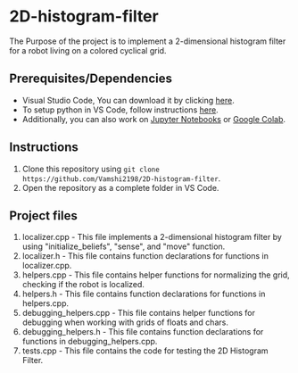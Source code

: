 # 2D-histogram-filter
The Purpose of the project is to implement a 2-dimensional histogram filter for a robot living on a colored cyclical grid.

## Prerequisites/Dependencies
* Visual Studio Code, You can download it by clicking [here](https://code.visualstudio.com/download).
* To setup python in VS Code, follow instructions [here](https://code.visualstudio.com/docs/python/python-tutorial).
* Additionally, you can also work on [Jupyter Notebooks](https://jupyter.readthedocs.io/en/latest/install.html) or [Google Colab](https://colab.research.google.com/notebooks/intro.ipynb).

## Instructions
1. Clone this repository using `git clone https://github.com/Vamshi2198/2D-histogram-filter`.
2. Open the repository as a complete folder in VS Code.

## Project files
1. localizer.cpp - This file implements a 2-dimensional histogram filter by using "initialize_beliefs", "sense", and "move" function.
2. localizer.h - This file contains function declarations for functions in localizer.cpp.
3. helpers.cpp - This file contains helper functions for normalizing the grid, checking if the robot is localized.
4. helpers.h - This file contains function declarations for functions in helpers.cpp.
5. debugging_helpers.cpp - This file contains helper functions for debugging when working with grids of floats and chars.
6. debugging_helpers.h - This file contains function declarations for functions in debugging_helpers.cpp.
7. tests.cpp - This file contains the code for testing the 2D Histogram Filter.

